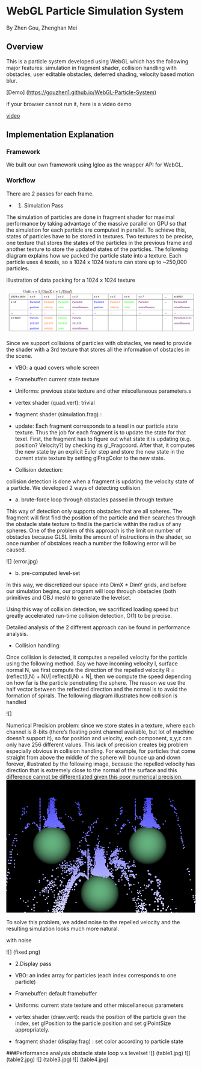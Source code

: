 # WebGL Particle Simulation System
By Zhen Gou, Zhenghan Mei

## Overview
This is a particle system developed using WebGL which has the following major features: simulation in fragment shader, collision handling with obstacles, user editable obstacles, deferred shading, velocity based motion blur.

[Demo] (https://gouzhen1.github.io/WebGL-Particle-System)

if your browser cannot run it, here is a video demo

[video](http://www.youtube.com/watch?v=0AAPv1RNVgg&feature=youtu.be)

## Implementation Explanation

### Framework
We built our own framework using Igloo as the wrapper API for WebGL.

### Workflow
There are 2 passes for each frame. 

* 1. Simulation Pass

The simulation of particles are done in fragment shader for maximal performance by taking advantage of the massive parallel on GPU so that the simulation for each particle are computed in parallel. To achieve this, states of particles have to be stored in textures. Two textures to be precise, one texture that stores the states of the particles in the previous frame and another texture to store the updated states of the particles. The following diagram explains how we packed the particle state into a texture. Each particle uses 4 texels, so a 1024 x 1024 texture can store up to ~250,000 particles.


Illustration of data packing for a 1024 x 1024 texture

![](table.jpg)


Since we support collisions of particles with obstacles, we need to provide the shader with a 3rd texture that stores all the information of obstacles in the scene.

-	VBO: a quad covers whole screen

-	Framebuffer: current state texture

-	Uniforms: previous state texture and other miscellaneous parameters.s

-  	vertex shader (quad.vert): trivial

-  	fragment shader (simulation.frag) :

* update: Each fragment corresponds to a texel in our particle state texture. Thus the job for each fragment is to update the state for that texel. First, the fragment has to figure out what state it is updating (e.g. position? Velocity?) by checking its gl_Fragcoord. After that, it computes the new state by an explicit Euler step and store the new state in the current state texture by setting glFragColor to the new state.

* Collision detection: 

collision detection is done when a fragment is updating the velocity state of a particle. We developed 2 ways of detecting collision.

* a. brute-force loop through obstacles passed in through texture

 This way of detection only supports obstacles that are all spheres. The fragment will first find the position of the particle and then searches through the obstacle state texture to find is the particle within the radius of any spheres.
 One of the problem of this approach is the limit on number of obstacles because GLSL limits the amount of instructions in the shader, so once number of obstalces reach a number the following error will be caused.

![] (error.jpg)

* b. pre-computed level-set

In this way, we discretized our space into DimX * DimY grids, and before our simulation begins, our program will loop through obstacles (both primitives and OBJ mesh) to generate the levelset.

Using this way of collision detection, we sacrificed loading speed but greatly accelerated run-time collision detection, O(1) to be precise. 

Detailed analysis of the 2 different approach can be found in performance analysis.

* Collision handling: 

Once collision is detected, it computes a repelled velocity for the particle using the following method.
Say we have incoming velocity I, surface normal N, we first compute the direction of the repelled velocity R  =  (reflect(I,N) + N)/| reflect(I,N) + N|, then we compute the speed depending on how far is the particle penetrating the sphere. The reason we use the half vector between the reflected direction and the normal is to avoid the formation of spirals.
The following diagram illustrates how collision is handled

![] 

   Numerical Precision problem: since we store states in a texture, where each channel is 8-bits (there’s floating point channel available, but lot of machine doesn’t support it), so for position and velocity, each component, x,y,z can only have 256 different values. This lack of precision creates big problem especially obvious in collision handling. For example, for particles that come straight from above the middle of the sphere will bounce up and down forever, illustrated by the following image, because the repelled velocity has direction that is extremely close to the normal of the surface and this difference cannot be differentiated given this poor numerical precision.
![](bug1.jpg)

To solve this problem, we added noise to the repelled velocity and the resulting simulation looks much more natural.

with noise

![] (fixed.png)

* 2.Display pass

-	VBO: an index array for particles (each index corresponds to one particle)

-	Framebuffer:  default framebuffer

-	Uniforms: current state texture and other miscellaneous parameters

-  	vertex shader (draw.vert): reads the position of the particle given the index, set glPosition to the particle position and set glPointSize appropriately.

-  	fragment shader (display.frag) : set color according to particle state

###Performance analysis
obstacle state loop v.s levelset
![] (table1.jpg)
![] (table2.jpg)
![] (table3.jpg)
![] (table4.jpg)

